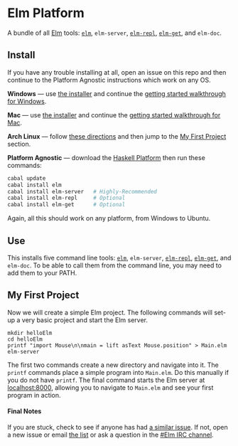 # Elm Platform

A bundle of all [Elm](http://elm-lang.org) tools:
[`elm`](https://github.com/elm-lang/Elm),
`elm-server`,
[`elm-repl`](https://github.com/elm-lang/elm-repl),
[`elm-get`](https://github.com/elm-lang/elm-get),
and `elm-doc`.

## Install

If you have any trouble installing at all, open an issue on this repo and then
continue to the Platform Agnostic instructions which work on any OS.

**Windows** &mdash; use [the installer][windows] and continue the [getting
started walkthrough for Windows](http://elm-lang.org/onboarding/Windows.elm).

 [windows]: http://0726e2be3f48a1ed0f90-ec3c2a753a12d2be9f23ba16873acc23.r35.cf2.rackcdn.com/Elm-Platform-0.12.exe

**Mac** &mdash; use [the installer][mac] and continue the [getting
started walkthrough for Mac](http://elm-lang.org/onboarding/Mac.elm).

 [mac]: http://0726e2be3f48a1ed0f90-ec3c2a753a12d2be9f23ba16873acc23.r35.cf2.rackcdn.com/Elm-Platform-0.12.pkg

**Arch Linux** &mdash; follow [these directions](https://github.com/elm-lang/Elm/wiki/Installing-Elm#arch-linux) and then
jump to the [My First Project](#my-first-project) section.

**Platform Agnostic** &mdash;
download the [Haskell Platform](http://hackage.haskell.org/platform/)
then run these commands:

```bash
cabal update
cabal install elm
cabal install elm-server   # Highly-Recommended
cabal install elm-repl     # Optional
cabal install elm-get      # Optional
```

Again, all this should work on any platform, from Windows to Ubuntu.

## Use

This installs five command line tools:
[`elm`](https://github.com/elm-lang/Elm),
`elm-server`,
[`elm-repl`](https://github.com/elm-lang/elm-repl),
[`elm-get`](https://github.com/elm-lang/elm-get),
and `elm-doc`. To be able to call them from the command line,
you may need to add them to your PATH.

## My First Project

Now we will create a simple Elm project.
The following commands will set-up a very basic project and start the Elm server.

    mkdir helloElm
    cd helloElm
    printf "import Mouse\n\nmain = lift asText Mouse.position" > Main.elm
    elm-server

The first two commands create a new directory and navigate into it. The `printf`
commands place a simple program into `Main.elm`. Do this manually if you do not
have `printf`. The final command starts the Elm server at
[localhost:8000](http://localhost:8000/), allowing you to navigate to
`Main.elm` and see your first program in action.

#### Final Notes

If you are stuck, check to see if anyone has had [a similar
issue](https://github.com/elm-lang/elm-platform/issues). If not,
open a new issue or email
[the list](https://groups.google.com/forum/?fromgroups#!forum/elm-discuss)
or ask a question in the
[#Elm IRC channel](http://webchat.freenode.net/?channels=elm). 
